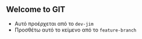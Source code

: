 ## Welcome to GIT

- Αυτό προέρχεται από το `dev-jim`
- Προσθέτω αυτό το κείμενο από το 
`feature-branch`